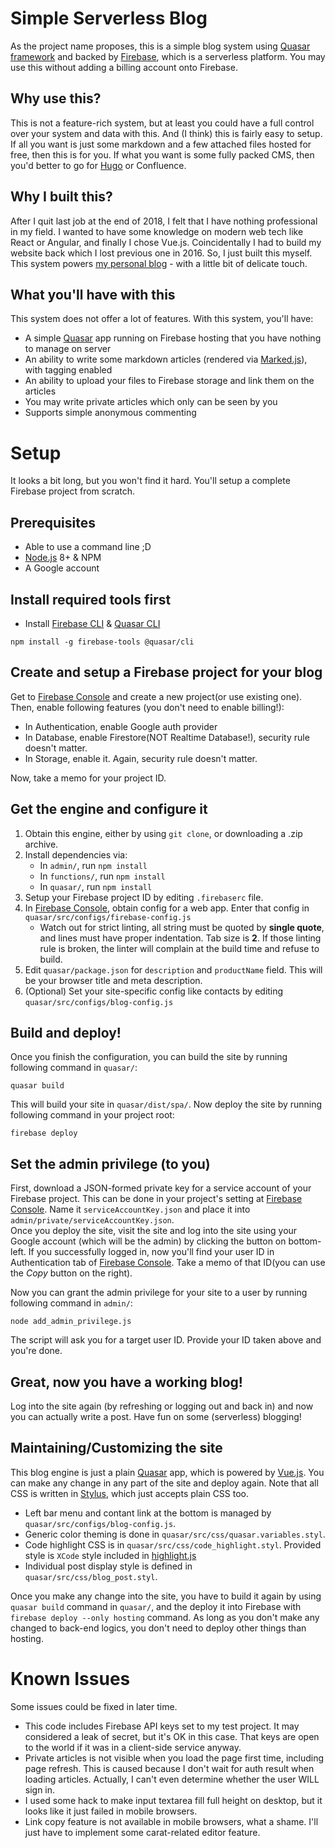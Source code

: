 # Simple Serverless Blog
As the project name proposes, this is a simple blog system using [Quasar framework](https://v1.quasar-framework.org/) and backed by [Firebase](https://firebase.google.com/), which is a serverless platform.
You may use this without adding a billing account onto Firebase.

## Why use this?
This is not a feature-rich system, but at least you could have a full control over your system and data with this. And (I think) this is fairly easy to setup. If all you want is just some markdown and a few attached files hosted for free, then this is for you. If what you want is some fully packed CMS, then you'd better to go for [Hugo](https://gohugo.io/) or Confluence.

## Why I built this?
After I quit last job at the end of 2018, I felt that I have nothing professional in my field. I wanted to have some knowledge on modern web tech like React or Angular, and finally I chose Vue.js. Coincidentally I had to build my website back which I lost previous one in 2016. So, I just built this myself.
This system powers [my personal blog](https://www.luciaellan.com/) - with a little bit of delicate touch.

## What you'll have with this
This system does not offer a lot of features. With this system, you'll have:
* A simple [Quasar](https://v1.quasar-framework.org/) app running on Firebase hosting that you have nothing to manage on server
* An ability to write some markdown articles (rendered via [Marked.js](https://github.com/markedjs/marked)), with tagging enabled
* An ability to upload your files to Firebase storage and link them on the articles
* You may write private articles which only can be seen by you
* Supports simple anonymous commenting

# Setup
It looks a bit long, but you won't find it hard. You'll setup a complete Firebase project from scratch.

## Prerequisites
* Able to use a command line ;D
* [Node.js](https://nodejs.org/) 8+ & NPM
* A Google account

## Install required tools first
* Install [Firebase CLI](https://firebase.google.com/docs/cli/) & [Quasar CLI](https://v1.quasar-framework.org/quasar-cli/installation)
```shell
npm install -g firebase-tools @quasar/cli
```

## Create and setup a Firebase project for your blog
Get to [Firebase Console](https://console.firebase.google.com/) and create a new project(or use existing one).  
Then, enable following features (you don't need to enable billing!):
* In Authentication, enable Google auth provider
* In Database, enable Firestore(NOT Realtime Database!), security rule doesn't matter.
* In Storage, enable it. Again, security rule doesn't matter.

Now, take a memo for your project ID.

## Get the engine and configure it
1. Obtain this engine, either by using `git clone`, or downloading a .zip archive.
2. Install dependencies via:
   * In `admin/`, run `npm install`
   * In `functions/`, run `npm install`
   * In `quasar/`, run `npm install`
3. Setup your Firebase project ID by editing `.firebaserc` file.
4. In [Firebase Console](https://console.firebase.google.com/), obtain config for a web app. Enter that config in `quasar/src/configs/firebase-config.js`
   * Watch out for strict linting, all string must be quoted by **single quote**, and lines must have proper indentation. Tab size is **2**. If those linting rule is broken, the linter will complain at the build time and refuse to build.
5. Edit `quasar/package.json` for `description` and `productName` field. This will be your browser title and meta description.
6. (Optional) Set your site-specific config like contacts by editing `quasar/src/configs/blog-config.js`

## Build and deploy!
Once you finish the configuration, you can build the site by running following command in `quasar/`:
```shell
quasar build
```
This will build your site in `quasar/dist/spa/`. Now deploy the site by running following command in your project root:
```shell
firebase deploy
```

## Set the admin privilege (to you)
First, download a JSON-formed private key for a service account of your Firebase project. This can be done in your project's setting at [Firebase Console](https://console.firebase.google.com/). Name it `serviceAccountKey.json` and place it into `admin/private/serviceAccountKey.json`.  
Once you deploy the site, visit the site and log into the site using your Google account (which will be the admin) by clicking the button on bottom-left. If you successfully logged in, now you'll find your user ID in Authentication tab of [Firebase Console](https://console.firebase.google.com/). Take a memo of that ID(you can use the *Copy* button on the right).

Now you can grant the admin privilege for your site to a user by running following command in `admin/`:
```shell
node add_admin_privilege.js
```
The script will ask you for a target user ID. Provide your ID taken above and you're done.

## Great, now you have a working blog!
Log into the site again (by refreshing or logging out and back in) and now you can actually write a post. Have fun on some (serverless) blogging!

## Maintaining/Customizing the site
This blog engine is just a plain [Quasar](https://v1.quasar-framework.org/) app, which is powered by [Vue.js](https://vuejs.org/). You can make any change in any part of the site and deploy again. Note that all CSS is written in [Stylus](http://stylus-lang.com/), which just accepts plain CSS too.  
* Left bar menu and contant link at the bottom is managed by `quasar/src/configs/blog-config.js`.
* Generic color theming is done in `quasar/src/css/quasar.variables.styl`.
* Code highlight CSS is in `quasar/src/css/code_highlight.styl`. Provided style is `XCode` style included in [highlight.js](https://highlightjs.org/)
* Individual post display style is defined in `quasar/src/css/blog_post.styl`.

Once you make any change into the site, you have to build it again by using `quasar build` command in `quasar/`, and the deploy it into Firebase with `firebase deploy --only hosting` command. As long as you don't make any changed to back-end logics, you don't need to deploy other things than hosting.

# Known Issues
Some issues could be fixed in later time.
* This code includes Firebase API keys set to my test project. It may considered a leak of secret, but it's OK in this case. That keys are open to the world if it was in a client-side service anyway.
* Private articles is not visible when you load the page first time, including page refresh. This is caused because I don't wait for auth result when loading articles. Actually, I can't even determine whether the user WILL sign in.
* I used some hack to make input textarea fill full height on desktop, but it looks like it just failed in mobile browsers.
* Link copy feature is not available in mobile browsers, what a shame. I'll just have to implement some carat-related editor feature.
